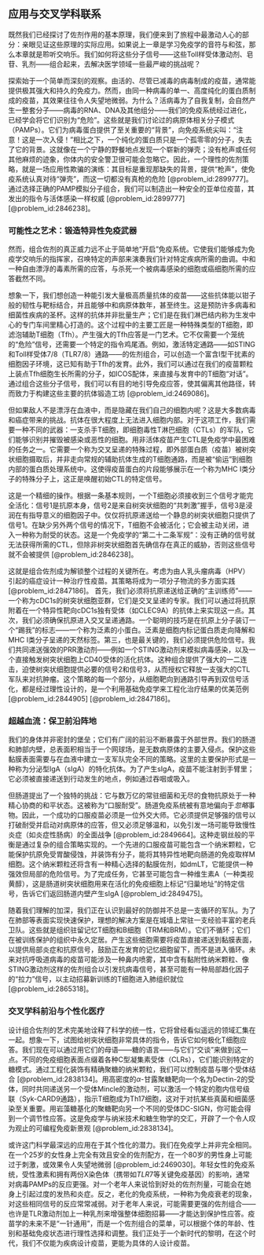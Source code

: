 ## 应用与交叉学科联系

既然我们已经探讨了佐剂作用的基本原理，我们便来到了旅程中最激动人心的部分：亲眼见证这些原理的实际应用。如果说上一章是学习免疫学的音符与和弦，那么本章就是聆听交响乐。我们如何将这些分子信号——这些Toll样受体激动剂、皂苷、乳剂——组合起来，去解决医学领域一些最严峻的挑战呢？

探索始于一个简单而深刻的观察。由活的、尽管已减毒的病毒制成的疫苗，通常能提供极其强大和持久的免疫力。然而，由同一种病毒的单一、高度纯化的蛋白质制成的疫苗，其效果往往令人失望地微弱。为什么？活病毒为了自我复制，会自然产生一整套分子——病毒的RNA、DNA及其他组分——我们的免疫系统经过进化，已经学会将它们识别为“危险”。这些就是我们讨论过的病原体相关分子模式（PAMPs）。它们为病毒蛋白提供了至关重要的“背景”，向免疫系统尖叫：“注意！这是一次入侵！”相比之下，一个纯化的蛋白质只是一个孤零零的分子，失去了它的背景。这就像在一个宁静的野餐地点发现一个崭新的弹壳；没有枪声或任何其他麻烦的迹象，你体内的安全警卫很可能会忽略它。因此，一个理性的佐剂策略，就是一场应用性欺骗的演练：其目标是重现那缺失的背景，提供“枪声”，使免疫系统认真对待“弹壳”，而这一切都没有真枪的危险 [@problem_id:2899777]。通过选择正确的PAMP模拟分子组合，我们可以制造出一种安全的亚单位疫苗，其发出的指令与活体感染一样权威 [@problem_id:2899777] [@problem_id:2846238]。

### 可能性之艺术：锻造特异性免疫武器

然而，组合佐剂的真正威力远不止于简单地“开启”免疫系统。它使我们能够成为免疫学交响乐的指挥家，召唤特定的声部来演奏我们针对特定疾病所需的曲调。中和一种自由漂浮的毒素所需的应答，与杀死一个被病毒感染的细胞或癌细胞所需的应答截然不同。

想象一下，我们想创造一种能引发大量极高质量抗体的疫苗——这些抗体能以钳子般的韧性与靶标结合，并且能够中和病原体数年，甚至终生。这是预防许多病毒和细菌性疾病的圣杯。这样的抗体并非批量生产；它们是在我们淋巴结内称为生发中心的专门车间里精心打造的。这个过程中的主要工匠是一种特殊类型的T细胞，即滤泡辅助T细胞（Tfh）。产生强大的Tfh应答是一门艺术。它不仅需要一个笼统的“危险”信号，还需要一个特定的指令鸡尾酒。例如，激活特定通路——如STING和Toll样受体7/8（TLR7/8）通路——的佐剂组合，可以创造一个富含I型干扰素的细胞因子环境，这已知有助于Tfh的发育。此外，我们可以通过在我们的疫苗颗粒上装点Tfh细胞生长所需的分子，如ICOS配体，来直接与发育中的T细胞“对话”。通过组合这些分子信号，我们可以有目的地引导免疫应答，使其偏离其他路径，转而致力于构建这些主要的抗体锻造工坊 [@problem_id:2469086]。

但如果敌人不是漂浮在血液中，而是隐藏在我们自己的细胞内呢？这是大多数病毒和癌症带来的挑战。抗体在很大程度上无法进入细胞内部。对于这项工作，我们需要一种不同的武器：一支杀手T细胞，即细胞毒性T淋巴细胞（CTLs）的军队，它们能够识别并摧毁被感染或恶性的细胞。用非活体疫苗产生CTL是免疫学中最困难的任务之一。它需要一个称为交叉呈递的特殊过程，即外部蛋白质（疫苗）被树突状细胞摄取后，并非走向常规的辅助抗体生成的T细胞通路，而是被“偷运”到细胞内部的蛋白质处理系统中。这使得疫苗蛋白的片段能够展示在一个称为MHC I类分子的特殊分子上，这正是唤醒初始CTL的特定信号。

这是一个精细的操作。根据一条基本规则，一个T细胞必须接收到三个信号才能完全活化：信号1是抗原本身，信号2是来自树突状细胞的“共刺激”握手，信号3是浸润在有指导意义的细胞因子中。仅仅将抗原递送给一个静息的树突状细胞只提供了信号1。在缺少另外两个信号的情况下，T细胞不会被活化；它会被主动关闭，进入一种称为耐受的状态。这是一个免疫学的“第二十二条军规”：没有正确的信号就无法获得所需的CTL，但除非树突状细胞首先确信存在真正的威胁，否则这些信号就不会被提供 [@problem_id:2846238]。

这就是组合佐剂成为解锁整个过程的关键所在。考虑为由人乳头瘤病毒（HPV）引起的癌症设计一种治疗性疫苗。其策略将成为一项分子物流的多方面实践 [@problem_id:2847186]。
首先，我们必须将抗原递送给正确的“主训练师”——一个称为cDC1s的树突状细胞亚群，它们是交叉呈递的专家。我们可以通过将抗原附着在一个特异性靶向cDC1s独有受体（如CLEC9A）的抗体上来实现这一点。其次，我们必须确保抗原进入交叉呈递通路。一个聪明的技巧是在抗原上分子装订一个“踢我”的标志——一个称为泛素的小蛋白。泛素是细胞内标记蛋白质走向降解和MHC I类分子呈递的天然标签。第三，也是最关键的，我们必须提供危险信号。我们共同递送强效的PRR激动剂——例如一个STING激动剂来模拟病毒感染，以及一个直接触发树突状细胞上CD40受体的活化抗体。这种组合提供了强大的一二连击，迫使树突状细胞提供必要的信号2和信号3，从而授权它释放一支强大的CTL军队来对抗肿瘤。这个策略的每一个部分，从细胞靶向到通路引导再到双信号活化，都是经过理性设计的，是一个利用基础免疫学来工程化治疗结果的优美范例 [@problem_id:2844905] [@problem_id:2847186]。

### 超越血流：保卫前沿阵地

我们的身体并非密封的堡垒；它们有广阔的前沿不断暴露于外部世界。我们的肠道和肺部内壁，总表面积相当于一个网球场，是无数病原体的主要入侵点。保护这些黏膜表面需要与在血液中建立一支军队完全不同的策略。这里的主要保护形式是一种称为分泌型IgA（sIgA）的特化抗体。为了产生sIgA，疫苗不能注射到手臂里；它必须被直接递送到行动发生的地点，例如通过吞咽或吸入。

但肠道提出了一个独特的挑战：它与数万亿的常驻细菌和无尽的食物抗原处于一种精心协商的和平状态。这被称为“口服耐受”。肠道免疫系统被有意地偏向于*忽略*事物。因此，一个成功的口服疫苗必须是一位外交大师。它必须提供足够强的信号以打破耐受并启动对病原体的应答，但又必须足够温和，以免引发一场可能导致慢性炎症（如炎症性肠病）的全面战争 [@problem_id:2849664]。这种走钢丝般的平衡是通过复杂的组合策略实现的。一个先进的口服疫苗可能包含一个纳米颗粒，它能保护抗原免受胃酸侵蚀，并装饰有分子，能将其特异性地靶向肠道的免疫取样M细胞。这个纳米颗粒还将含有一种精心选择的黏膜佐剂，如dmLT，它能提供一种强效但局部的危险信号。为了完成任务，它甚至可能包含一种维生素A（一种类视黄醇），这是肠道树突状细胞用来在活化的免疫细胞上标记“归巢地址”的特定信号，告诉它们返回肠道内壁产生sIgA [@problem_id:2849475]。

随着我们理解的加深，我们正在认识到最好的防御并不总是一支循环的军队。为了在肺部等表面实现快速保护，理想的解决方案是在城墙上常驻一支经验丰富的老兵卫队。这些就是组织驻留记忆T细胞和B细胞（TRM和BRM）。它们不循环；它们在被训练保护的组织中永久定居。产生这些细胞需要将疫苗直接递送到黏膜表面，以提供局部炎症和抗原信号，鼓励正在发育的记忆细胞留下，而不是进入循环。未来对抗呼吸道病毒的疫苗可能涉及一种鼻内喷雾，其中含有黏附性纳米颗粒、像STING激动剂这样的佐剂组合以引发抗病毒信号，甚至可能有一种局部趋化因子的“拉力”信号，以主动招募新训练的T细胞进入肺组织就位 [@problem_id:2865318]。

### 交叉学科前沿与个性化医疗

设计组合佐剂的艺术完美地诠释了科学的统一性，它将曾经看似遥远的领域汇集在一起。想象一下，试图给树突状细胞非常具体的指令，告诉它如何极化T细胞应答。我们现在可以通过用它们的母语——糖的语言——与它们“交谈”来做到这一点。不同的免疫细胞表面点缀着各种C型凝集素受体（CLRs），它们能识别特定的糖模式。通过工程化装饰有精确聚糖的纳米颗粒，我们可以控制疫苗与哪个受体结合 [@problem_id:2838134]。用高密度的$\alpha$-甘露聚糖靶向一个名为Dectin-2的受体，同时共同递送另一个受体Mincle的激动剂，可以激活一个特定的胞内信号级联（Syk-CARD9通路），指示T细胞成为Th17细胞，这对于对抗某些真菌和细菌感染至关重要。用岩藻糖基化的聚糖靶向另一个不同的受体DC-SIGN，你可能会得到一个调节性应答。这是免疫学与纳米技术和糖生物学的交汇，开辟了一个令人叹为观止的可编程免疫新景观 [@problem_id:2838134]。

或许这门科学最深远的应用在于其个性化的潜力。我们在免疫学上并非完全相同。在一个25岁的女性身上完全有效且安全的佐剂配方，在一个80岁的男性身上可能过于刺激，或效果令人失望地微弱 [@problem_id:2469030]。年轻女性的免疫系统，受性激素和拥有两份X染色体（携带如$TLR7$等关键免疫基因）的影响，通常对病毒PAMPs的反应更强。对一个老年人来说恰到好处的佐剂剂量，可能会在她身上引起过度的发热和炎症。反之，老化的免疫系统，一种称为免疫衰老的现象，对这些相同信号的反应常常减弱。对于老年人来说，可能需要更强的佐剂组合——也许是TLR激动剂加上一种乳剂来增强整体细胞招募——才能达到保护性应答。疫苗学的未来不是“一针通用”，而是一个佐剂组合的菜单，可以根据个体的年龄、性别和基础免疫状态进行理性选择和调整。我们正处于一个新时代的黎明，在这个时代，我们不仅能为疾病设计疫苗，更能为具体的人设计疫苗。